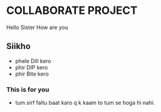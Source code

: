 # COLLABORATE PROJECT


Hello Sister How are you


## Siikho

* phele Dill kero
* phir DIP kero
* phir Bite kero

### This is for you

* tum sirf faltu baat karo q k kaam to tum  se hoga hi nahi.